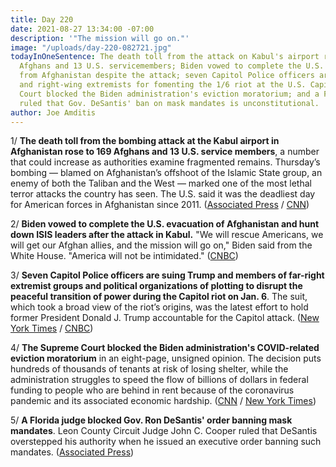 ```yaml
---
title: Day 220
date: 2021-08-27 13:34:00 -07:00
description: '"The mission will go on."'
image: "/uploads/day-220-082721.jpg"
todayInOneSentence: The death toll from the attack on Kabul's airport rose to 169
  Afghans and 13 U.S. servicemembers; Biden vowed to complete the U.S. withdrawal
  from Afghanistan despite the attack; seven Capitol Police officers are suing Trump
  and right-wing extremists for fomenting the 1/6 riot at the U.S. Capitol; the Supreme
  Court blocked the Biden administration's eviction moratorium; and a Florida judge
  ruled that Gov. DeSantis' ban on mask mandates is unconstitutional.
author: Joe Amditis
---
```


1/ **The death toll from the bombing attack at the Kabul airport in Afghanistan rose to 169 Afghans and 13 U.S. service members**, a number that could increase as authorities examine fragmented remains. Thursday’s bombing — blamed on Afghanistan’s offshoot of the Islamic State group, an enemy of both the Taliban and the West — marked one of the most lethal terror attacks the country has seen. The U.S. said it was the deadliest day for American forces in Afghanistan since 2011. ([Associated Press](https://apnews.com/article/bombings-evacuations-kabul-bb32ec2b65b54ec24323e021c9b4a553) / [CNN](https://www.cnn.com/2021/08/26/asia/afghanistan-kabul-airport-blast-intl/index.html))

2/ **Biden vowed to complete the U.S. evacuation of Afghanistan and hunt down ISIS leaders after the attack in Kabul.** "We will rescue Americans, we will get our Afghan allies, and the mission will go on," Biden said from the White House. "America will not be intimidated." ([CNBC](https://www.cnbc.com/2021/08/26/biden-vows-to-complete-afghanistan-evacuation-hunt-down-isis-leaders-after-kabul-attack.html))

3/ **Seven Capitol Police officers are suing Trump and members of far-right extremist groups and political organizations of plotting to disrupt the peaceful transition of power during the Capitol riot on Jan. 6**. The suit, which took a broad view of the riot’s origins, was the latest effort to hold former President Donald J. Trump accountable for the Capitol attack. ([New York Times](https://www.nytimes.com/2021/08/26/us/politics/capitol-police-jan-6-riot-lawsuit-trump.html) / [CNBC](https://www.cnbc.com/2021/08/26/capitol-police-officers-sue-trump-roger-stone-proud-boys-over-jan-6-invasion.html))

4/ **The Supreme Court blocked the Biden administration's COVID-related eviction moratorium** in an eight-page, unsigned opinion. The decision puts hundreds of thousands of tenants at risk of losing shelter, while the administration struggles to speed the flow of billions of dollars in federal funding to people who are behind in rent because of the coronavirus pandemic and its associated economic hardship. ([CNN](https://www.cnn.com/2021/08/26/politics/supreme-court-eviction-moratorium/index.html) / [New York Times](https://www.nytimes.com/2021/08/27/us/eviction-moratorium-ends.html))

5/ **A Florida judge blocked Gov. Ron DeSantis' order banning mask mandates**. Leon County Circuit Judge John C. Cooper ruled that DeSantis overstepped his authority when he issued an executive order banning such mandates. ([Associated Press](https://apnews.com/article/lifestyle-health-education-florida-coronavirus-pandemic-1908088a0b5c5b02d89fd7e007822408))